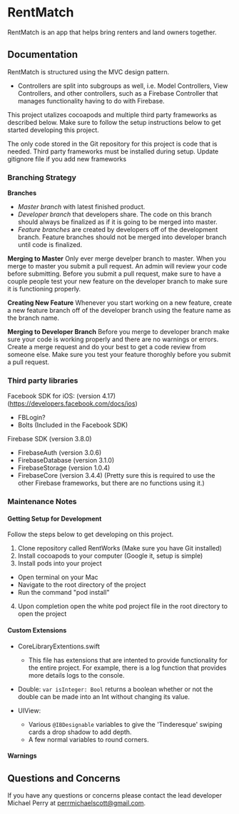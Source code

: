 # RentMatch

RentMatch is an app that helps bring renters and land owners together.

## Documentation

RentMatch is structured using the MVC design pattern.
  - Controllers are split into subgroups as well, i.e. Model Controllers, View Controllers, and other controllers, such as a Firebase Controller that manages functionality having to do with Firebase.

This project utalizes cocoapods and multiple third party frameworks as described below. Make sure to follow the setup instructions below to get started developing this project.

The only code stored in the Git repository for this project is code that is needed. Third party frameworks must be installed during setup. Update gitignore file if you add new frameworks

### Branching Strategy
**Branches**
- *Master branch* with latest finished product.
- *Developer branch* that developers share. The code on this branch should always be finalized as if it is going to be merged into master.
- *Feature branches* are created by developers off of the development branch. Feature branches should not be merged into developer branch until code is finalized. 

**Merging to Master**
Only ever merge develper branch to master. When you merge to master you submit a pull request. An admin will review your code before submitting. Before you submit a pull request, make sure to have a couple people test your new feature on the developer branch to make sure it is functioning properly.

**Creating New Feature**
Whenever you start working on a new feature, create a new feature branch off of the developer branch using the feature name as the branch name.

**Merging to Developer Branch**
Before you merge to developer branch make sure your code is working properly and there are no warnings or errors. Create a merge request and do your best to get a code review from someone else. Make sure you test your feature thoroghly before you submit a pull request.

### Third party libraries

Facebook SDK for iOS: (version 4.17) (https://developers.facebook.com/docs/ios)
  - FBLogin?
  - Bolts (Included in the Facebook SDK)

Firebase SDK (version 3.8.0)
  - FirebaseAuth (version 3.0.6)
  - FirebaseDatabase (version 3.1.0)
  - FirebaseStorage (version 1.0.4)
  - FirebaseCore (version 3.4.4) (Pretty sure this is required to use the other Firebase frameworks, but there are no functions using it.)

### Maintenance Notes

#### Getting Setup for Development
Follow the steps below to get developing on this project.

1. Clone repository called RentWorks (Make sure you have Git installed)
2. Install cocoapods to your computer (Google it, setup is simple)
3. Install pods into your project
- Open terminal on your Mac
- Navigate to the root directory of the project
- Run the command "pod install"
4. Upon completion open the white pod project file in the root directory to open the project

#### Custom Extensions

  - CoreLibraryExtentions.swift
    - This file has extensions that are intented to provide functionality for the entire project. For example, there is a log function that provides more details logs to the console. 

  - Double: `var isInteger: Bool` returns a boolean whether or not the double can be made into an Int without changing its value.

  - UIView:
      - Various `@IBDesignable` variables to give the 'Tinderesque' swiping cards a drop shadow to add depth.
      - A few normal variables to round corners.

#### Warnings

## Questions and Concerns
If you have any questions or concerns please contact the lead developer Michael Perry at perrmichaelscott@gmail.com.
